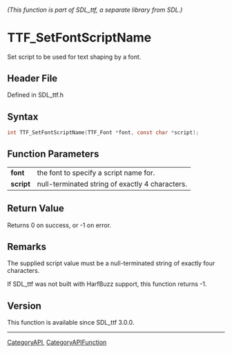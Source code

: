 ###### (This function is part of SDL_ttf, a separate library from SDL.)
# TTF_SetFontScriptName

Set script to be used for text shaping by a font.

## Header File

Defined in SDL_ttf.h

## Syntax

```c
int TTF_SetFontScriptName(TTF_Font *font, const char *script);

```

## Function Parameters

|                |                                                 |
| -------------- | ----------------------------------------------- |
| **font**       | the font to specify a script name for.          |
| **script**     | null-terminated string of exactly 4 characters. |

## Return Value

Returns 0 on success, or -1 on error.

## Remarks

The supplied script value must be a null-terminated string of exactly four
characters.

If SDL_ttf was not built with HarfBuzz support, this function returns -1.

## Version

This function is available since SDL_ttf 3.0.0.

----
[CategoryAPI](CategoryAPI), [CategoryAPIFunction](CategoryAPIFunction)

